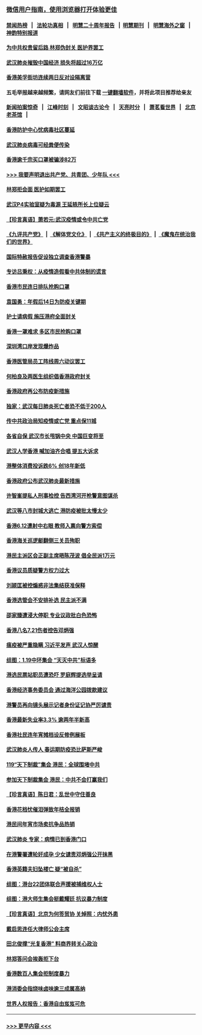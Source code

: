 ### [微信用户指南，使用浏览器打开体验更佳](https://github.com/gfw-breaker/banned-news1/blob/master/indexes/wechat-guide.md?t=0)
#### [禁闻热榜](热点新闻.md?t=0)  &nbsp;&nbsp;|&nbsp;&nbsp; [法轮功真相](https://github.com/gfw-breaker/truth/blob/master/README.md?t=0) &nbsp;&nbsp;|&nbsp;&nbsp; [明慧二十周年报告](https://github.com/gfw-breaker/mh-reports/blob/master/README.md?t=0) &nbsp;&nbsp;|&nbsp;&nbsp;[明慧期刊](https://github.com/gfw-breaker/mh-qikan) &nbsp;&nbsp;|&nbsp;&nbsp; [明慧海外之窗](https://github.com/gfw-breaker/mh-news/blob/master/README.md?t=0) &nbsp;&nbsp;|&nbsp;&nbsp; [神韵特别报道](https://github.com/gfw-breaker/mh-news/blob/master/shenyun.md?t=0)
#### [为中共权贵留后路 林郑伪封关 医护界罢工](../pages/nsc415/n11842359.md?t=02040622) 
#### [武汉肺炎摧毁中国经济 损失将超过16万亿](../pages/nsc415/n11839723.md?t=02040622) 
#### [香港美孚街坊连续两日反对设隔离营](../pages/nsc415/n11839962.md?t=02040622) 
#### 五毛举报越来越频繁，请网友们前往下载 [一键翻墙软件](https://github.com/gfw-breaker/ssr-accounts)，并将此项目推荐给亲友
#### [新闻拍案惊奇](https://github.com/gfw-breaker/banned-news1/blob/master/pages/link4.md) &nbsp;&nbsp;|&nbsp;&nbsp; [江峰时刻](https://github.com/gfw-breaker/banned-news1/blob/master/pages/link4.md) &nbsp;&nbsp;|&nbsp;&nbsp; [文昭谈古论今](https://github.com/gfw-breaker/banned-news1/blob/master/pages/link4.md) &nbsp;&nbsp;|&nbsp;&nbsp; [天亮时分](https://github.com/gfw-breaker/banned-news1/blob/master/pages/link4.md) &nbsp;&nbsp;|&nbsp;&nbsp; [萧茗看世界](https://github.com/gfw-breaker/banned-news1/blob/master/pages/link4.md) &nbsp;&nbsp;|&nbsp;&nbsp; [北京老茶馆](https://github.com/gfw-breaker/banned-news1/blob/master/pages/link4.md) &nbsp;&nbsp;|&nbsp;&nbsp; 
#### [香港防护中心忧病毒社区蔓延](../pages/nsc415/n11839933.md?t=02040622) 
#### [武汉肺炎病毒可经粪便传染](../pages/nsc415/n11839939.md?t=02040622) 
#### [香港逾千宗买口罩被骗涉82万](../pages/nsc415/n11839914.md?t=02040622) 
#### [>>> 我要声明退出共产党、共青团、少年队 <<<](https://github.com/begood0513/goodnews/blob/master/quit/letter.md) 
#### [林郑拒会面 医护如期罢工](../pages/nsc415/n11839892.md?t=02040622) 
#### [武汉P4实验室疑为毒源 王延轶所长上位疑云](../pages/nsc415/n11835543.md?t=02040622) 
#### [【珍言真语】萧若元:武汉疫情或令中共亡党](../pages/nsc415/n11829394.md?t=02040622) 
#### [《九评共产党》](https://github.com/begood0513/9ping.md/blob/master/README.md) &nbsp;|&nbsp; [《解体党文化》](../../../../jtdwh.md/blob/master/README.md)  &nbsp;|&nbsp; [《共产主义的终极目的》](../../../../gczydzjmd.md/blob/master/README.md) &nbsp;|&nbsp; [《魔鬼在统治我们的世界》](../../../../mgztzwmdsj.md/blob/master/README.md) 
#### [国际特赦报告促设独立调查香港警暴](../pages/nsc415/n11833845.md?t=02040622) 
#### [专访吕秉权：从疫情造假看中共体制的谎言](../pages/nsc415/n11833813.md?t=02040622) 
#### [香港市民连日排队抢购口罩](../pages/nsc415/n11833794.md?t=02040622) 
#### [袁国勇：年假后14日为防疫关键期](../pages/nsc415/n11831088.md?t=02040622) 
#### [护士请病假 施压港府全面封关](../pages/nsc415/n11831030.md?t=02040622) 
#### [香港一罩难求 多区市民抢购口罩](../pages/nsc415/n11831002.md?t=02040622) 
#### [深圳湾口岸发现爆炸品](../pages/nsc415/n11828802.md?t=02040622) 
#### [香港医管局员工阵线周六动议罢工](../pages/nsc415/n11828762.md?t=02040622) 
#### [何柏良及两医生组织倡香港政府封关](../pages/nsc415/n11828749.md?t=02040622) 
#### [香港政府再公布防疫新措施](../pages/nsc415/n11828716.md?t=02040622) 
#### [独家：武汉每日肺炎死亡者恐不低于200人](../pages/nsc415/n11828240.md?t=02040622) 
#### [传中共政治局知疫情或亡党 重点保11城](../pages/nsc415/n11828145.md?t=02040622) 
#### [各省自保 武汉市长甩锅中央 中国巨变将至](../pages/nsc415/n11828021.md?t=02040622) 
#### [武汉人学香港 喊加油齐合唱 提五大诉求](../pages/nsc415/n11827046.md?t=02040622) 
#### [港整体消费投诉跌6% 创18年新低](../pages/nsc415/n11817280.md?t=02040622) 
#### [香港政府公布武汉肺炎最新措施](../pages/nsc415/n11817152.md?t=02040622) 
#### [许智峯提私人刑事检控 告西湾河开枪警意图谋杀](../pages/nsc415/n11817132.md?t=02040622) 
#### [武汉等八市封城大逃亡 港防疫被批太慢太少](../pages/nsc415/n11817058.md?t=02040622) 
#### [香港6.12遭射中右眼 教师入禀向警方索偿](../pages/nsc415/n11814678.md?t=02040622) 
#### [香港海关巡逻艇翻侧三关员殉职](../pages/nsc415/n11814604.md?t=02040622) 
#### [港民主派区会正副主席晤陈茂波 倡全民派1万元](../pages/nsc415/n11814582.md?t=02040622) 
#### [香港议员质疑警方权力过大](../pages/nsc415/n11814560.md?t=02040622) 
#### [刘颕匡被控煽惑非法集结获准保释](../pages/nsc415/n11811727.md?t=02040622) 
#### [香港选管会不安排补选 民主派不满](../pages/nsc415/n11811691.md?t=02040622) 
#### [邵家臻遭浸大停职 专业议政批白色恐怖](../pages/nsc415/n11811670.md?t=02040622) 
#### [香港八名7.21伤者控告邓炳强](../pages/nsc415/n11811623.md?t=02040622) 
#### [瘟疫被严重隐瞒 习近平发声 武汉人惊醒](../pages/nsc415/n11811186.md?t=02040622) 
#### [组图：1.19中环集会 “天灭中共”标语多](../pages/nsc415/n11809514.md?t=02040622) 
#### [港选民票站职员遭恐吓 罗庭辉提选举呈请](../pages/nsc415/n11808914.md?t=02040622) 
#### [香港经济事务委员会 通过海洋公园拨款建议](../pages/nsc415/n11808906.md?t=02040622) 
#### [港警员再向镜头展示记者身份证记协严厉谴责](../pages/nsc415/n11808888.md?t=02040622) 
#### [香港最新失业率3.3% 逾两年半新高](../pages/nsc415/n11808887.md?t=02040622) 
#### [香港社民连年宵摊档设反修例展板](../pages/nsc415/n11808857.md?t=02040622) 
#### [武汉肺炎人传人 春运期防疫恐比萨斯严峻](../pages/nsc415/n11808739.md?t=02040622) 
#### [119“天下制裁”集会 港民：全球围堵中共](../pages/nsc415/n11806318.md?t=02040622) 
#### [参加天下制裁集会 港民：中共不会打赢我们](../pages/nsc415/n11806596.md?t=02040622) 
#### [【珍言真语】陈日君：乱世中守住善良](../pages/nsc415/n11806247.md?t=02040622) 
#### [香港花档忧催泪弹致年桔全报销](../pages/nsc415/n11806130.md?t=02040622) 
#### [港民间年宵市场卖抗争品热销](../pages/nsc415/n11806073.md?t=02040622) 
#### [武汉肺炎 专家：病情已到香港门口](../pages/nsc415/n11806020.md?t=02040622) 
#### [在港警署遭轮奸成孕 少女谴责邓炳强公开抹黑](../pages/nsc415/n11805981.md?t=02040622) 
#### [香港英籍夫妇坠楼亡 疑“被自杀”](../pages/nsc415/n11805937.md?t=02040622) 
#### [组图：港台22团体联合声援被捕维权人士](../pages/nsc415/n11801834.md?t=02040622) 
#### [组图：港大师生集会挺戴耀廷 抗议暴力制度](../pages/nsc415/n11799298.md?t=02040622) 
#### [【珍言真语】北京为何签贸协 关焯照：内忧外患](../pages/nsc415/n11799790.md?t=02040622) 
#### [戴启思连任大律师公会主席](../pages/nsc415/n11799306.md?t=02040622) 
#### [田北俊撑“光复香港” 料商界转关心政治](../pages/nsc415/n11799287.md?t=02040622) 
#### [林郑答问会挨轰拒下台](../pages/nsc415/n11799261.md?t=02040622) 
#### [香港数百人集会拒制度暴力](../pages/nsc415/n11796941.md?t=02040622) 
#### [港消委会指烧味卤味逾三成属高纳](../pages/nsc415/n11796815.md?t=02040622) 
#### [世界人权报告：香港自由岌岌可危](../pages/nsc415/n11796873.md?t=02040622) 

----
#### [ >>> 更早内容 <<< ](../indexes/nsc415-earlier.md)

